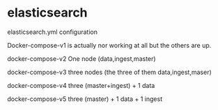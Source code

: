 # elasticsearch
elasticsearch.yml configuration 

Docker-compose-v1 is actually nor working at all but the others are up.

docker-compose-v2
One node (data,ingest,master)

docker-compose-v3
three nodes (the three of them data,ingest,maser)


docker-compose-v4
three (master+ingest) + 1 data


docker-compose-v5
three (master) + 1 data + 1 ingest


